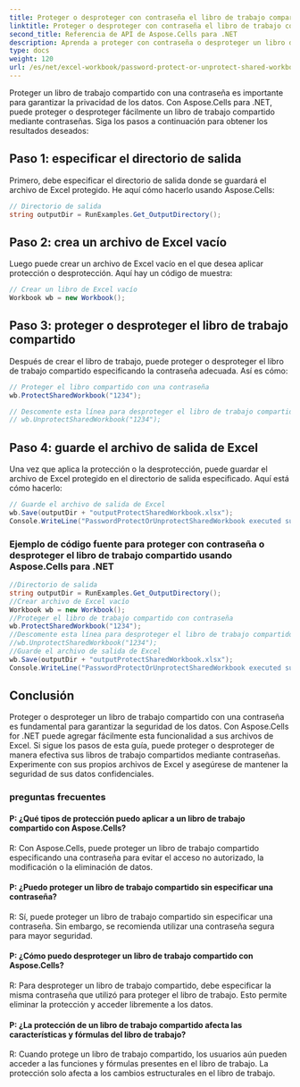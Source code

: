```yaml
---
title: Proteger o desproteger con contraseña el libro de trabajo compartido
linktitle: Proteger o desproteger con contraseña el libro de trabajo compartido
second_title: Referencia de API de Aspose.Cells para .NET
description: Aprenda a proteger con contraseña o desproteger un libro de trabajo compartido con Aspose.Cells para .NET.
type: docs
weight: 120
url: /es/net/excel-workbook/password-protect-or-unprotect-shared-workbook/
---
```

Proteger un libro de trabajo compartido con una contraseña es importante para garantizar la privacidad de los datos. Con Aspose.Cells para .NET, puede proteger o desproteger fácilmente un libro de trabajo compartido mediante contraseñas. Siga los pasos a continuación para obtener los resultados deseados:

## Paso 1: especificar el directorio de salida

Primero, debe especificar el directorio de salida donde se guardará el archivo de Excel protegido. He aquí cómo hacerlo usando Aspose.Cells:

```csharp
// Directorio de salida
string outputDir = RunExamples.Get_OutputDirectory();
```

## Paso 2: crea un archivo de Excel vacío

Luego puede crear un archivo de Excel vacío en el que desea aplicar protección o desprotección. Aquí hay un código de muestra:

```csharp
// Crear un libro de Excel vacío
Workbook wb = new Workbook();
```

## Paso 3: proteger o desproteger el libro de trabajo compartido

Después de crear el libro de trabajo, puede proteger o desproteger el libro de trabajo compartido especificando la contraseña adecuada. Así es cómo:

```csharp
// Proteger el libro compartido con una contraseña
wb.ProtectSharedWorkbook("1234");

// Descomente esta línea para desproteger el libro de trabajo compartido
// wb.UnprotectSharedWorkbook("1234");
```

## Paso 4: guarde el archivo de salida de Excel

Una vez que aplica la protección o la desprotección, puede guardar el archivo de Excel protegido en el directorio de salida especificado. Aquí está cómo hacerlo:

```csharp
// Guarde el archivo de salida de Excel
wb.Save(outputDir + "outputProtectSharedWorkbook.xlsx");
Console.WriteLine("PasswordProtectOrUnprotectSharedWorkbook executed successfully.\r\n");
```

### Ejemplo de código fuente para proteger con contraseña o desproteger el libro de trabajo compartido usando Aspose.Cells para .NET 
```csharp
//Directorio de salida
string outputDir = RunExamples.Get_OutputDirectory();
//Crear archivo de Excel vacío
Workbook wb = new Workbook();
//Proteger el libro de trabajo compartido con contraseña
wb.ProtectSharedWorkbook("1234");
//Descomente esta línea para desproteger el libro de trabajo compartido
//wb.UnprotectSharedWorkbook("1234");
//Guarde el archivo de salida de Excel
wb.Save(outputDir + "outputProtectSharedWorkbook.xlsx");
Console.WriteLine("PasswordProtectOrUnprotectSharedWorkbook executed successfully.\r\n");
```

## Conclusión

Proteger o desproteger un libro de trabajo compartido con una contraseña es fundamental para garantizar la seguridad de los datos. Con Aspose.Cells for .NET puede agregar fácilmente esta funcionalidad a sus archivos de Excel. Si sigue los pasos de esta guía, puede proteger o desproteger de manera efectiva sus libros de trabajo compartidos mediante contraseñas. Experimente con sus propios archivos de Excel y asegúrese de mantener la seguridad de sus datos confidenciales.

### preguntas frecuentes

#### P: ¿Qué tipos de protección puedo aplicar a un libro de trabajo compartido con Aspose.Cells?
    
R: Con Aspose.Cells, puede proteger un libro de trabajo compartido especificando una contraseña para evitar el acceso no autorizado, la modificación o la eliminación de datos.

#### P: ¿Puedo proteger un libro de trabajo compartido sin especificar una contraseña?
    
R: Sí, puede proteger un libro de trabajo compartido sin especificar una contraseña. Sin embargo, se recomienda utilizar una contraseña segura para mayor seguridad.

#### P: ¿Cómo puedo desproteger un libro de trabajo compartido con Aspose.Cells?
    
R: Para desproteger un libro de trabajo compartido, debe especificar la misma contraseña que utilizó para proteger el libro de trabajo. Esto permite eliminar la protección y acceder libremente a los datos.

#### P: ¿La protección de un libro de trabajo compartido afecta las características y fórmulas del libro de trabajo?
    
R: Cuando protege un libro de trabajo compartido, los usuarios aún pueden acceder a las funciones y fórmulas presentes en el libro de trabajo. La protección solo afecta a los cambios estructurales en el libro de trabajo.